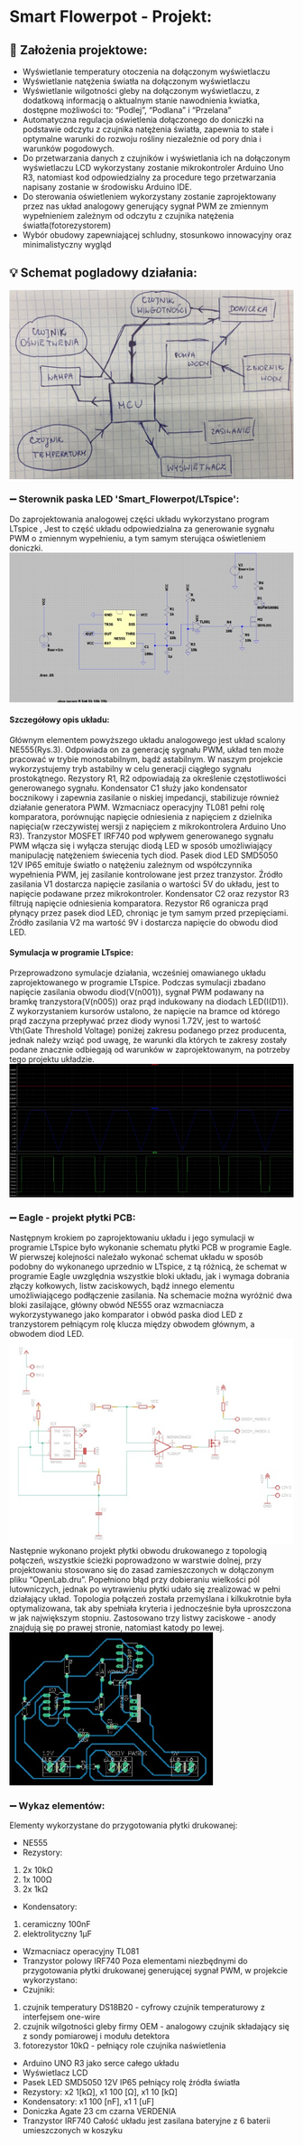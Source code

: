 # Smart Flowerpot - Projekt:
## 📝 Założenia projektowe:
- Wyświetlanie temperatury otoczenia na dołączonym wyświetlaczu
- Wyświetlanie natężenia światła na dołączonym wyświetlaczu
- Wyświetlanie wilgotności gleby na dołączonym wyświetlaczu, z dodatkową
informacją o aktualnym stanie nawodnienia kwiatka, dostępne możliwości to:
“Podlej”, “Podlana” i “Przelana”
- Automatyczna regulacja oświetlenia dołączonego do doniczki na podstawie
odczytu z czujnika natężenia światła, zapewnia to stałe i optymalne warunki
do rozwoju rośliny niezależnie od pory dnia i warunków pogodowych.
- Do przetwarzania danych z czujników i wyświetlania ich na dołączonym
wyświetlaczu LCD wykorzystany zostanie mikrokontroler Arduino Uno R3,
natomiast kod odpowiedzialny za procedure tego przetwarzania napisany
zostanie w środowisku Arduino IDE.
- Do sterowania oświetleniem wykorzystany zostanie zaprojektowany przez nas
układ analogowy generujący sygnał PWM ze zmiennym wypełnieniem
zależnym od odczytu z czujnika natężenia światła(fotorezystorem)
- Wybór obudowy zapewniającej schludny, stosunkowo innowacyjny oraz
minimalistyczny wygląd
## 💡 Schemat pogladowy działania:
![schemat](schemat_poglądowy.jpg "Schemat pogladowy")
### ➖ Sterownik paska LED 'Smart_Flowerpot/LTspice':
Do zaprojektowania analogowej części układu wykorzystano program LTspice 
, Jest to część układu odpowiedzialna za generowanie sygnału PWM o
zmiennym wypełnieniu, a tym samym sterująca oświetleniem doniczki.
![LTspice](ltspice.jpg "Schemat pogladowy LTspice")
#### Szczegółowy opis układu:
Głównym elementem powyższego układu analogowego jest układ scalony
NE555(Rys.3). Odpowiada on za generację sygnału PWM, układ ten może
pracować w trybie monostabilnym, bądź astabilnym. W naszym projekcie
wykorzystujemy tryb astabilny w celu generacji ciągłego sygnału prostokątnego.
Rezystory R1, R2 odpowiadają za określenie częstotliwości generowanego
sygnału.
Kondensator C1 służy jako kondensator bocznikowy i zapewnia zasilanie o
niskiej impedancji, stabilizuje również działanie generatora PWM.
Wzmacniacz operacyjny TL081 pełni rolę komparatora, porównując napięcie
odniesienia z napięciem z dzielnika napięcia(w rzeczywistej wersji z napięciem z
mikrokontrolera Arduino Uno R3).
Tranzystor MOSFET IRF740 pod wpływem generowanego sygnału PWM
włącza się i wyłącza sterując diodą LED w sposób umożliwiający manipulację
natężeniem świecenia tych diod.
Pasek diod LED SMD5050 12V IP65 emituje światło o natężeniu zależnym od
współczynnika wypełnienia PWM, jej zasilanie kontrolowane jest przez tranzystor.
Źródło zasilania V1 dostarcza napięcie zasilania o wartości 5V do układu, jest
to napięcie podawane przez mikrokontroler.
Kondensator C2 oraz rezystor R3 filtrują napięcie odniesienia komparatora.
Rezystor R6 ogranicza prąd płynący przez pasek diod LED, chroniąc je tym
samym przed przepięciami.
Źródło zasilania V2 ma wartość 9V i dostarcza napięcie do obwodu diod LED.
#### Symulacja w programie LTspice:
Przeprowadzono symulacje działania, wcześniej omawianego układu
zaprojektowanego w programie LTspice. Podczas symulacji zbadano
napięcie zasilania obwodu diod(V(n001)), sygnał PWM podawany na bramkę
tranzystora(V(n005)) oraz prąd indukowany na diodach LED(I(D1)). Z
wykorzystaniem kursorów ustalono, że napięcie na bramce od którego prąd zaczyna
przepływać przez diody wynosi 1.72V, jest to wartość Vth(Gate Threshold Voltage)
poniżej zakresu podanego przez producenta, jednak należy wziąć pod uwagę, że
warunki dla których te zakresy zostały podane znacznie odbiegają od warunków w
zaprojektowanym, na potrzeby tego projektu układzie.
![LTspice_Symulacja](ltspice_symulacja.jpg "Symulacja LTspice")
### ➖ Eagle - projekt płytki PCB:
Następnym krokiem po zaprojektowaniu układu i jego symulacji w programie
LTspice było wykonanie schematu płytki PCB w programie Eagle. W pierwszej
kolejności należało wykonać schemat układu w sposób podobny do wykonanego
uprzednio w LTspice, z tą różnicą, że schemat w programie Eagle uwzględnia
wszystkie bloki układu, jak i wymaga dobrania złączy kołkowych, listw zaciskowych,
bądź innego elementu umożliwiającego podłączenie zasilania. Na schemacie
można wyróżnić dwa bloki zasilające, główny obwód NE555 oraz wzmacniacza
wykorzystywanego jako komparator i obwód paska diod LED z tranzystorem
pełniącym rolę klucza między obwodem głównym, a obwodem diod LED.
![Eagle](eagle_schemat.jpg "Schemat ukladu")
Następnie wykonano projekt płytki obwodu drukowanego z topologią
połączeń, wszystkie ścieżki poprowadzono w warstwie dolnej, przy
projektowaniu stosowano się do zasad zamieszczonych w dołączonym pliku
“OpenLab.dru”. Popełniono błąd przy dobieraniu wielkości pól lutowniczych, jednak
po wytrawieniu płytki udało się zrealizować w pełni działający układ. Topologia
połączeń została przemyślana i kilkukrotnie była optymalizowana, tak aby spełniała
kryteria i jednocześnie była uproszczona w jak największym stopniu. Zastosowano
trzy listwy zaciskowe - anody znajdują się po prawej stronie, natomiast katody po
lewej.
![PCB](PCB.jpg "Projekt PCB")
### ➖ Wykaz elementów:
Elementy wykorzystane do przygotowania płytki drukowanej:
- NE555
- Rezystory:
1. 2x 10kΩ
2. 1x 100Ω
3. 2x 1kΩ
- Kondensatory:
1. ceramiczny 100nF
2. elektrolityczny 1μF
- Wzmacniacz operacyjny TL081
- Tranzystor polowy IRF740
Poza elementami niezbędnymi do przygotowania płytki drukowanej
generującej sygnał PWM, w projekcie wykorzystano:
- Czujniki:
1. czujnik temperatury DS18B20 - cyfrowy czujnik temperaturowy z
interfejsem one-wire
2. czujnik wilgotności gleby firmy OEM - analogowy czujnik
składający się z sondy pomiarowej i modułu detektora
3. fotorezystor 10kΩ - pełniący role czujnika naświetlenia
- Arduino UNO R3 jako serce całego układu
- Wyświetlacz LCD
- Pasek LED SMD5050 12V IP65 pełniący rolę źródła światła
- Rezystory: x2 1[kΩ], x1 100 [Ω], x1 10 [kΩ]
- Kondensatory: x1 100 [nF], x1 1 [uF]
- Doniczka Agate 23 cm czarna VERDENIA
- Tranzystor IRF740
Całość układu jest zasilana bateryjne z 6 baterii umieszczonych w koszyku



